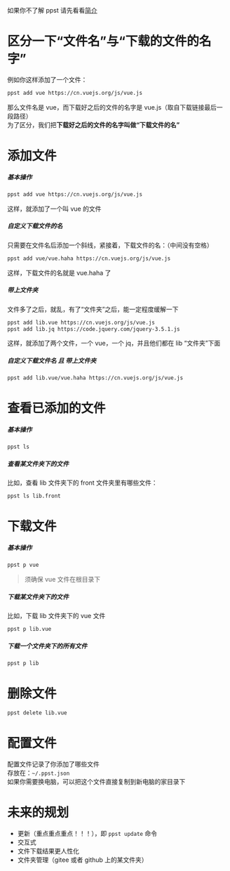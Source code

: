 如果你不了解 ppst 请先看看[简介](https://github.com/daGaiGuanYu/ppst/blob/master/readme.md)

# 区分一下“文件名”与“下载的文件的名字”
例如你这样添加了一个文件：
```bash
ppst add vue https://cn.vuejs.org/js/vue.js
```
那么文件名是 vue，而下载好之后的文件的名字是 vue.js（取自下载链接最后一段路径）  
为了区分，我们把**下载好之后的文件的名字叫做“下载文件的名”**

# 添加文件
##### 基本操作
```bash
ppst add vue https://cn.vuejs.org/js/vue.js
```
这样，就添加了一个叫 vue 的文件

##### 自定义下载文件的名
只需要在文件名后添加一个斜线，紧接着，下载文件的名：（中间没有空格）
```bash
ppst add vue/vue.haha https://cn.vuejs.org/js/vue.js
```
这样，下载文件的名就是 vue.haha 了

##### 带上文件夹
文件多了之后，就乱，有了“文件夹”之后，能一定程度缓解一下
```bash
ppst add lib.vue https://cn.vuejs.org/js/vue.js
ppst add lib.jq https://code.jquery.com/jquery-3.5.1.js
```
这样，就添加了两个文件，一个 vue，一个 jq，并且他们都在 lib “文件夹”下面

##### 自定义下载文件名 且 带上文件夹
```bash
ppst add lib.vue/vue.haha https://cn.vuejs.org/js/vue.js
```

# 查看已添加的文件
##### 基本操作
```bash
ppst ls
```
##### 查看某文件夹下的文件
比如，查看 lib 文件夹下的 front 文件夹里有哪些文件：
```bash
ppst ls lib.front
```

# 下载文件
##### 基本操作
```bash
ppst p vue
```
> 须确保 vue 文件在根目录下
##### 下载某文件夹下的文件
比如，下载 lib 文件夹下的 vue 文件
```bash
ppst p lib.vue
```

##### 下载一个文件夹下的所有文件
```bash
ppst p lib
```

# 删除文件
```bash
ppst delete lib.vue
```

# 配置文件
配置文件记录了你添加了哪些文件  
存放在：```~/.ppst.json```  
如果你需要换电脑，可以把这个文件直接复制到新电脑的家目录下

# 未来的规划
+ 更新（重点重点重点！！！），即 ```ppst update``` 命令
+ 交互式
+ 文件下载结果更人性化
+ 文件夹管理（gitee 或者 github 上的某文件夹）
